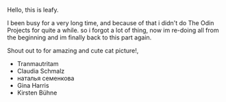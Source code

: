Hello, this is leafy.

I been busy for a very long time, and because of that i didn't do The Odin Projects for quite a while. so i forgot a lot of thing, now im re-doing all from the beginning and im finally back to this part again.

Shout out to for amazing and cute cat picture!,
- Tranmautritam
- Claudia Schmalz
- наталья семенкова
- Gina Harris
- Kirsten Bühne
